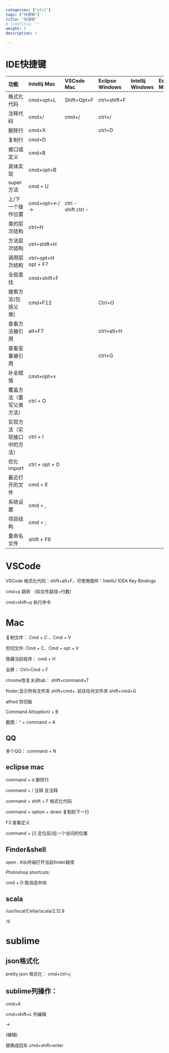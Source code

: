 ```yaml
---
categories: ["util"] 
tags: ["快捷键"] 
title: "快捷键"
# linkTitle: ""
weight: 5
description: >
  
---
```


# **IDE快捷键**

|功能|Intellij Mac|VSCode Mac|Eclipse Windows|Intellij Windows|Eclipse Mac|
|:----|:----|:----|:----|:----|:----|
|格式化代码|cmd+opt+L|Shift+Opt+F|ctrl+shift+F|    |    |
|注释代码|cmd+/|cmd+/|ctrl+/|    |    |
|删除行|cmd+X|    |ctrl+D|    |    |
|复制行|cmd+D|    |    |    |    |
|接口或定义|cmd+B|    |    |    |    |
|具体实现|cmd+opt+B|    |    |    |    |
|super方法|cmd + U|    |    |    |    |
|上/下一个操作位置|cmd+opt+←/→|ctrl -<br>shift ctrl -|    |    |    |
|类的层次结构|ctrl+H|    |    |    |    |
|方法层次结构|ctrl+shift+H|    |    |    |    |
|调用层次结构|ctrl+opt+H<br>opt + F7|    |    |    |    |
|全局查找|cmd+shift+F|    |    |    |    |
|搜索方法(包括父类)|cmd+F12|    |Ctrl+O|    |    |
|查看方法被引用|alt+F7|    |ctrl+alt+H|    |    |
|查看变量被引用|    |    |ctrl+G|    |    |
|补全赋值|cmd+opt+v|    |    |    |    |
|覆盖方法（重写父类方法）|ctrl + O|    |    |    |    |
|实现方法（实现接口中的方法）|ctrl + I|    |    |    |    |
|优化import|ctrl + opt + O|    |    |    |    |
|最近打开的文件|cmd + E|    |    |    |    |
|系统设置|cmd + ,|    |    |    |    |
|项目结构|cmd + ;|    |    |    |    |
|重命名文件|shift + F6|    |    |    |    |

# VSCode

VSCode 格式化代码：shift+alt+F，可使用插件：IntelliJ IDEA Key Bindings

cmd+p 跳转 （如文件路径+行数)

cmd+shift+p 执行命令

# Mac

复制文件： Cmd + C 、Cmd + V

剪切文件: Cmd + C、Cmd +  opt + V

隐藏当前程序： cmd + H

全屏： Ctrl+Cmd + F

chrome恢复关闭tab： shift+command+T

finder:显示所有文件夹 shift+cmd+.  	前往任何文件夹 shift+cmd+G

alfred 剪切板

Command  Alt(option) + B

截图：^ + command + A

## QQ

多个QQ： command + N

## eclipse mac

command + d 删除行

command + / 注释 反注释

command + shift + F 格式化代码

command + option + down 复制到下一行

F3  查看定义

command + [/] 定位前/后一个访问的位置




## Finder&shell

open .  #从终端打开当前finder路径


Photoshop shortcuts:

cmd + D 	取消选中块



## scala

/usr/local/Cellar/scala/2.12.8

:q

# sublime

## json格式化

pretty json 格式化： cmd+ctrl+j


## sublime列操作：

cmd+A 

cmd+shift+L  列编辑

->   

(编辑)

替换成回车  cmd+shift+enter
